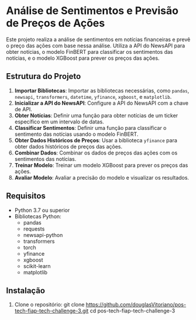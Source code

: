 # Análise de Sentimentos e Previsão de Preços de Ações

Este projeto realiza a análise de sentimentos em notícias financeiras e prevê o preço das ações com base nessa análise. Utiliza a API do NewsAPI para obter notícias, o modelo FinBERT para classificar os sentimentos das notícias, e o modelo XGBoost para prever os preços das ações.

## Estrutura do Projeto

1. **Importar Bibliotecas**: Importar as bibliotecas necessárias, como `pandas`, `newsapi`, `transformers`, `datetime`, `yfinance`, `xgboost`, e `matplotlib`.
2. **Inicializar a API do NewsAPI**: Configure a API do NewsAPI com a chave de API.
3. **Obter Notícias**: Definir uma função para obter notícias de um ticker específico em um intervalo de datas.
4. **Classificar Sentimentos**: Definir uma função para classificar o sentimento das notícias usando o modelo FinBERT.
5. **Obter Dados Históricos de Preços**: Usar a biblioteca `yfinance` para obter dados históricos de preços das ações.
6. **Combinar Dados**: Combinar os dados de preços das ações com os sentimentos das notícias.
7. **Treinar Modelo**: Treinar um modelo XGBoost para prever os preços das ações.
8. **Avaliar Modelo**: Avaliar a precisão do modelo e visualizar os resultados.

## Requisitos

- Python 3.7 ou superior
- Bibliotecas Python:
  - pandas
  - requests
  - newsapi-python
  - transformers
  - torch
  - yfinance
  - xgboost
  - scikit-learn
  - matplotlib

## Instalação

1. Clone o repositório:
   git clone https://github.com/douglasVitoriano/pos-tech-fiap-tech-challenge-3.git
   cd pos-tech-fiap-tech-challenge-3
